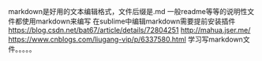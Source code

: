 markdown是好用的文本编辑格式，文件后缀是.md
一般readme等等的说明性文件都使用markdown来编写
在sublime中编辑markdown需要提前安装插件
https://blog.csdn.net/bat67/article/details/72804251
http://mahua.jser.me/
https://www.cnblogs.com/liugang-vip/p/6337580.html
学习写markdown文件。。。。。